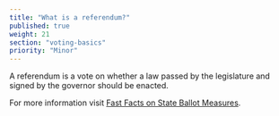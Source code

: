 ```yaml
---
title: "What is a referendum?"
published: true
weight: 21
section: "voting-basics"
priority: "Minor"
---
```


A referendum is a vote on whether a law passed by the legislature and signed by the governor should be enacted.

For more information visit [Fast Facts on State Ballot Measures](http://www.easyvoterguide.org/wp-content/uploads/2016/03/2016-FastFacts-BallotMeasures.pdf). 